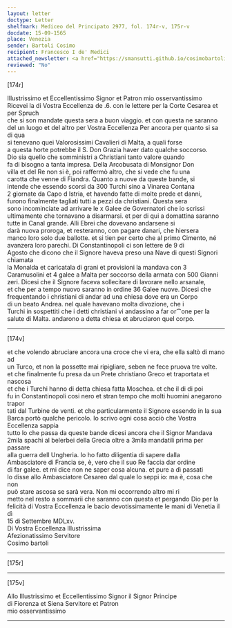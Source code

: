```yaml
---
layout: letter
doctype: Letter
shelfmark: Mediceo del Principato 2977, fol. 174r-v, 175r-v
docdate: 15-09-1565
place: Venezia
sender: Bartoli Cosimo
recipient: Francesco I de' Medici
attached_newsletter: <a href="https://smansutti.github.io/cosimobartoli/texts/3079_135/">3079_135</a>
reviewed: "No"
---
```


[174r]  
  
  
Illustrissimo et Eccellentissimo Signor et Patron mio osservantissimo  
Ricevei la di Vostra Eccellenza de .6. con le lettere per la Corte Cesarea et per Spruch  
che si son mandate questa sera a buon viaggio. et con questa ne saranno  
del un luogo et del altro per Vostra Eccellenza Per ancora per quanto si sa di qua  
si tenevano quei Valorosissimi Cavalieri di Malta, a quali forse  
a questa horte potrebbe il S. Don Grazia haver dato qualche soccorso.  
Dio sia quello che somministri a Christiani tanto valore quando  
fa di bisogno a tanta impresa. Della Arcobusata di Monsignor Don  
villa et del Re non si è, poi raffermò altro, che si vede che fu una  
carotta che venne di Fiandra. Quanto a nuove da queste bande, si  
intende che essendo scorsi da 300 Turchi sino a Vinarea Contana  
2 giornate da Capo d Istria, et havendo fatte di molte prede et danni,  
furono finalmente tagliati tutti a pezzi da christiani. Questa sera  
sono incominciate ad arrivare le x Galee de Governatori che io scrissi  
ultimamente che tornavano a disarmarsi. et per di qui a domattina saranno  
tutte in Canal grande. Alli Ebrei che dovevano andarsene si  
darà nuova proroga, et resteranno, con pagare danari, che hiersera  
manco loro solo due ballotte. et si tien per certo che al primo Cimento, né  
avanzera loro parechi. Di Constantinopoli ci son lettere de 9 di  
Agosto che dicono che il Signore haveva preso una Nave di questi Signori chiamata  
la Monalda et caricatala di grani et provisioni la mandava con 3  
Caramusolini et 4 galee a Malta per soccorso della armata con 500 Gianni  
zeri. Dicesi che il Signore faceva sollecitare di lavorare nello arsanale,  
et che per a tempo nuovo saranno in ordine 36 Galee nuove. Dicesi che  
frequentando i christiani di andar ad una chiesa dove era un Corpo  
di un beato Andrea. nel quale havevano molta divozione, che i  
Turchi in sospettiti che i detti christiani vi andassino a far or⁀one per la  
salute di Malta. andarono a detta chiesa et abruciaron quel corpo.  
  
---  

[174v]  
  
  
et che volendo abruciare ancora una croce che vi era, che ella saltò di mano ad  
un Turco, et non la possette mai ripigliare, seben ne fece pruova tre volte.  
et che finalmente fu presa da un Prete christiano Greco et traportata et nascosa  
et che i Turchi hanno di detta chiesa fatta Moschea. et che il di di poi  
fu in Constantinopoli cosi nero et stran tempo che molti huomini anegarono trapor  
tati dal Turbine de venti. et che particularmente il Signore essendo in la sua  
Barca portò qualche pericolo. Io scrivo ogni cosa acciò che Vostra Eccellenza sappia  
tutto lo che passa da queste bande dicesi ancora che il Signor Mandava  
2mila spachi al belerbei della Grecia oltre a 3mila mandatili prima per passare  
alla guerra dell Ungheria. Io ho fatto diligentia di sapere dalla  
Ambasciatore di Francia se, è, vero che il suo Re faccia dar ordine  
di far galee. et mi dice non ne saper cosa alcuna. et pure a dì passati  
lo disse allo Ambasciatore Cesareo dal quale lo seppi io: ma è, cosa che non  
può stare ascosa se sarà vera. Non mi occorrendo altro mi ri  
metto nel resto a sommarii che saranno con questa et pergando Dio per la  
felicità di Vostra Eccellenza le bacio devotissimamente le mani di Venetia il dì  
15 di Settembre MDLxv.  
Di Vostra Eccellenza Illustrissima  
Afezionatissimo Servitore  
Cosimo bartoli  
  
---  

[175r]  
  
  
  
---  

[175v]  
  
  
Allo Illustrissimo et Eccellentissimo Signor il Signor Principe  
di Fiorenza et Siena Servitore et Patron  
mio osservantissimo  
  
---  

